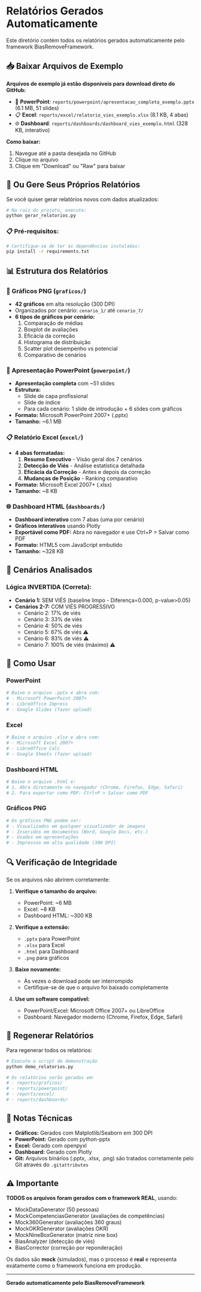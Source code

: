 # Relatórios Gerados Automaticamente

Este diretório contém todos os relatórios gerados automaticamente pelo framework BiasRemoveFramework.

## 📥 Baixar Arquivos de Exemplo

**Arquivos de exemplo já estão disponíveis para download direto do GitHub:**

- 📑 **PowerPoint**: `reports/powerpoint/apresentacao_completa_exemplo.pptx` (6.1 MB, 51 slides)
- 📋 **Excel**: `reports/excel/relatorio_vies_exemplo.xlsx` (8.1 KB, 4 abas)
- 🌐 **Dashboard**: `reports/dashboards/dashboard_vies_exemplo.html` (328 KB, interativo)

**Como baixar:**
1. Navegue até a pasta desejada no GitHub
2. Clique no arquivo
3. Clique em "Download" ou "Raw" para baixar

## 🚀 Ou Gere Seus Próprios Relatórios

Se você quiser gerar relatórios novos com dados atualizados:

```bash
# Na raiz do projeto, execute:
python gerar_relatorios.py
```

### 📋 Pré-requisitos:

```bash
# Certifique-se de ter as dependências instaladas:
pip install -r requirements.txt
```

## 📊 Estrutura dos Relatórios

### 🎨 Gráficos PNG (`graficos/`)
- **42 gráficos** em alta resolução (300 DPI)
- Organizados por cenário: `cenario_1/` até `cenario_7/`
- **6 tipos de gráficos por cenário:**
  1. Comparação de médias
  2. Boxplot de avaliações
  3. Eficácia da correção
  4. Histograma de distribuição
  5. Scatter plot desempenho vs potencial
  6. Comparativo de cenários

### 📑 Apresentação PowerPoint (`powerpoint/`)
- **Apresentação completa** com ~51 slides
- **Estrutura:**
  - Slide de capa profissional
  - Slide de índice
  - Para cada cenário: 1 slide de introdução + 6 slides com gráficos
- **Formato:** Microsoft PowerPoint 2007+ (.pptx)
- **Tamanho:** ~6.1 MB

### 📋 Relatório Excel (`excel/`)
- **4 abas formatadas:**
  1. **Resumo Executivo** - Visão geral dos 7 cenários
  2. **Detecção de Viés** - Análise estatística detalhada
  3. **Eficácia da Correção** - Antes e depois da correção
  4. **Mudanças de Posição** - Ranking comparativo
- **Formato:** Microsoft Excel 2007+ (.xlsx)
- **Tamanho:** ~8 KB

### 🌐 Dashboard HTML (`dashboards/`)
- **Dashboard interativo** com 7 abas (uma por cenário)
- **Gráficos interativos** usando Plotly
- **Exportável como PDF:** Abra no navegador e use Ctrl+P > Salvar como PDF
- **Formato:** HTML5 com JavaScript embutido
- **Tamanho:** ~328 KB

## 📖 Cenários Analisados

### Lógica INVERTIDA (Correta):
- **Cenário 1:** SEM VIÉS (baseline limpo - Diferença=0.000, p-value>0.05)
- **Cenários 2-7:** COM VIÉS PROGRESSIVO
  - Cenário 2: 17% de viés
  - Cenário 3: 33% de viés
  - Cenário 4: 50% de viés
  - Cenário 5: 67% de viés ⚠️
  - Cenário 6: 83% de viés ⚠️
  - Cenário 7: 100% de viés (máximo) ⚠️

## 🔧 Como Usar

### PowerPoint
```bash
# Baixe o arquivo .pptx e abra com:
# - Microsoft PowerPoint 2007+
# - LibreOffice Impress
# - Google Slides (fazer upload)
```

### Excel
```bash
# Baixe o arquivo .xlsx e abra com:
# - Microsoft Excel 2007+
# - LibreOffice Calc
# - Google Sheets (fazer upload)
```

### Dashboard HTML
```bash
# Baixe o arquivo .html e:
# 1. Abra diretamente no navegador (Chrome, Firefox, Edge, Safari)
# 2. Para exportar como PDF: Ctrl+P > Salvar como PDF
```

### Gráficos PNG
```bash
# Os gráficos PNG podem ser:
# - Visualizados em qualquer visualizador de imagens
# - Inseridos em documentos (Word, Google Docs, etc.)
# - Usados em apresentações
# - Impressos em alta qualidade (300 DPI)
```

## 🔍 Verificação de Integridade

Se os arquivos não abrirem corretamente:

1. **Verifique o tamanho do arquivo:**
   - PowerPoint: ~6 MB
   - Excel: ~8 KB
   - Dashboard HTML: ~300 KB

2. **Verifique a extensão:**
   - `.pptx` para PowerPoint
   - `.xlsx` para Excel
   - `.html` para Dashboard
   - `.png` para gráficos

3. **Baixe novamente:**
   - Às vezes o download pode ser interrompido
   - Certifique-se de que o arquivo foi baixado completamente

4. **Use um software compatível:**
   - PowerPoint/Excel: Microsoft Office 2007+ ou LibreOffice
   - Dashboard: Navegador moderno (Chrome, Firefox, Edge, Safari)

## 🚀 Regenerar Relatórios

Para regenerar todos os relatórios:

```bash
# Execute o script de demonstração
python demo_relatorios.py

# Os relatórios serão gerados em:
# - reports/graficos/
# - reports/powerpoint/
# - reports/excel/
# - reports/dashboards/
```

## 📝 Notas Técnicas

- **Gráficos:** Gerados com Matplotlib/Seaborn em 300 DPI
- **PowerPoint:** Gerado com python-pptx
- **Excel:** Gerado com openpyxl
- **Dashboard:** Gerado com Plotly
- **Git:** Arquivos binários (.pptx, .xlsx, .png) são tratados corretamente pelo Git através do `.gitattributes`

## ⚠️ Importante

**TODOS os arquivos foram gerados com o framework REAL**, usando:
- MockDataGenerator (50 pessoas)
- MockCompetenciasGenerator (avaliações de competências)
- Mock360Generator (avaliações 360 graus)
- MockOKRGenerator (avaliações OKR)
- MockNineBoxGenerator (matriz nine box)
- BiasAnalyzer (detecção de viés)
- BiasCorrector (correção por reponderação)

Os dados são **mock** (simulados), mas o processo é **real** e representa exatamente como o framework funciona em produção.

---

**Gerado automaticamente pelo BiasRemoveFramework**

